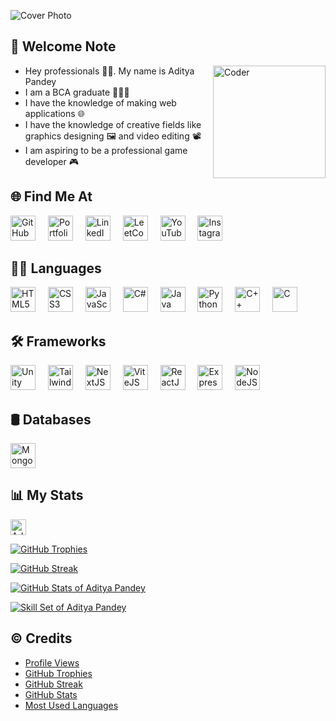 ![Cover Photo](https://cdn.jsdelivr.net/gh/GameZonedYT/Logos@main/Cover%20Art.svg)
<!-- ![Visitors](https://visitor-badge.laobi.icu/badge?page_id=Aditya-Pandey-GH.Aditya-Pandey-GH) -->

## 👋 Welcome Note

<img align="right" src="https://images.squarespace-cdn.com/content/v1/5769fc401b631bab1addb2ab/1541580611624-TE64QGKRJG8SWAIUS7NS/ke17ZwdGBToddI8pDm48kPoswlzjSVMM-SxOp7CV59BZw-zPPgdn4jUwVcJE1ZvWQUxwkmyExglNqGp0IvTJZamWLI2zvYWH8K3-s_4yszcp2ryTI0HqTOaaUohrI8PI6FXy8c9PWtBlqAVlUS5izpdcIXDZqDYvprRqZ29Pw0o/coding-freak.gif" alt="Coder" width="180" />

- Hey professionals 👋🏻. My name is Aditya Pandey
- I am a BCA graduate 👨🏻‍🎓
- I have the knowledge of making web applications 🌐
- I have the knowledge of creative fields like graphics designing 🖼️ and video editing 📽️
- I am aspiring to be a professional game developer 🎮

## 🌐 Find Me At

<div>
	<a href="https://github.com/Aditya-Pandey-GH"><img src="https://cdn.jsdelivr.net/gh/rahuldkjain/github-profile-readme-generator@master/src/images/icons/Social/github.svg" height="40" alt="GitHub" /></a>
	<img width="12" />
	<a href="https://aditya-pandey.vercel.app"><img src="https://aditya-pandey.vercel.app/logo_round.svg" height="40" alt="Portfolio" /></a>
	<img width="12" />
	<a href="https://www.linkedin.com/in/aditya-pandey-in"><img src="https://cdn.jsdelivr.net/gh/rahuldkjain/github-profile-readme-generator@master/src/images/icons/Social/linked-in-alt.svg" height="40" alt="LinkedIn" /></a>
	<img width="12" />
	<a href="https://leetcode.com/u/Aditya-Pandey-LC"><img src="https://cdn.jsdelivr.net/gh/rahuldkjain/github-profile-readme-generator@master/src/images/icons/Social/leet-code.svg" height="40" alt="LeetCode" /></a>
	<img width="12" />
	<a href="https://www.youtube.com/@GameZonedYT"><img src="https://cdn.jsdelivr.net/gh/GameZonedYT/Logos@main/Logos/youtube.svg" height="40" alt="YouTube" /></a>
	<img width="12" />
	<a href="https://www.instagram.com/adipandey.in"><img src="https://cdn.jsdelivr.net/gh/rahuldkjain/github-profile-readme-generator@master/src/images/icons/Social/instagram.svg" height="40" alt="Instagram" /></a>
	<img width="12" />
	<!-- <img src="https://img.shields.io/static/v1?logo=about.me&label=&message=Portfolio&logoColor=black&labelColor=FFA500&color=E5FF47&style=for-the-badge" height="40" alt="Portfolio" /> -->
	<!-- <img src="https://i.postimg.cc/P5RZzv06/logo.png" height="100" alt="Portfolio" /> -->
</div>

## 🧑‍💻 Languages

<div>
	<img src="https://cdn.jsdelivr.net/gh/devicons/devicon/icons/html5/html5-original.svg" height="40" alt="HTML5" />
	<img width="12" />
	<img src="https://cdn.jsdelivr.net/gh/devicons/devicon/icons/css3/css3-original.svg" height="40" alt="CSS3" />
	<img width="12" />
	<img src="https://cdn.jsdelivr.net/gh/devicons/devicon/icons/javascript/javascript-original.svg" height="40" alt="JavaScript" />
	<img width="12" />
	<img src="https://cdn.jsdelivr.net/gh/devicons/devicon/icons/csharp/csharp-original.svg" height="40" alt="C#" />
	<img width="12" />
	<img src="https://cdn.jsdelivr.net/gh/devicons/devicon/icons/java/java-original.svg" height="40" alt="Java" />
	<img width="12" />
	<img src="https://cdn.jsdelivr.net/gh/devicons/devicon/icons/python/python-original.svg" height="40" alt="Python" />
	<img width="12" />
	<img src="https://cdn.jsdelivr.net/gh/devicons/devicon/icons/cplusplus/cplusplus-original.svg" height="40" alt="C++" />
	<img width="12" />
	<img src="https://cdn.jsdelivr.net/gh/devicons/devicon/icons/c/c-original.svg" height="40" alt="C" />
	<img width="12" />
	<!-- <img src="https://cdn.jsdelivr.net/gh/devicons/devicon/icons/dart/dart-original.svg" height="40" alt="Dart" />
	<img width="12" /> -->
</div>

## 🛠 Frameworks

<div>
	<img src="https://cdn.jsdelivr.net/gh/devicons/devicon/icons/unity/unity-original.svg" height="40" alt="Unity" />
	<img width="12" />
	<img src="https://cdn.jsdelivr.net/gh/devicons/devicon/icons/tailwindcss/tailwindcss-original.svg" height="40" alt="Tailwind" />
	<img width="12" />
	<img src="https://cdn.jsdelivr.net/gh/devicons/devicon/icons/nextjs/nextjs-original.svg" height="40" alt="NextJS" />
	<img width="12" />
	<img src="https://cdn.jsdelivr.net/gh/devicons/devicon/icons/vitejs/vitejs-original.svg" height="40" alt="ViteJS" />
	<img width="12" />
	<img src="https://cdn.jsdelivr.net/gh/devicons/devicon/icons/react/react-original.svg" height="40" alt="ReactJS" />
	<img width="12" />
	<img src="https://cdn.jsdelivr.net/gh/devicons/devicon/icons/express/express-original.svg" height="40" alt="ExpressJS" />
	<img width="12" />
	<img src="https://cdn.jsdelivr.net/gh/devicons/devicon/icons/nodejs/nodejs-original.svg" height="40" alt="NodeJS" />
	<img width="12" />
	<!-- <img src="https://cdn.jsdelivr.net/gh/devicons/devicon/icons/flutter/flutter-original.svg" height="40" alt="Flutter" />
	<img width="12" /> -->
</div>

## 🛢 Databases

<div>
	<img src="https://cdn.jsdelivr.net/gh/devicons/devicon/icons/mongodb/mongodb-original.svg" height="40" alt="MongoDB" />
	<!-- <img width="12" />
	<img src="https://cdn.jsdelivr.net/gh/devicons/devicon/icons/mysql/mysql-original.svg" height="40" alt="MySQL" />
	<img width="12" />
	<img src="https://cdn.jsdelivr.net/gh/devicons/devicon/icons/oracle/oracle-original.svg" height="40" alt="Oracle" />
	<img width="12" /> -->
</div>

## 📊 My Stats


<div align="justify">
	<p>
		<a href="https://komarev.com/ghpvc/?username=Aditya-Pandey-GH&label=Profile%20views&color=0e75b6&style=flat" alt="Aditya-Pandey-GH">
			<img src="https://komarev.com/ghpvc/?username=Aditya-Pandey-GH&label=Profile%20views&color=0e75b6&style=flat" alt="Aditya-Pandey-GH" height="25" />
		</a>
	</p>
	<p>
		<a href="https://github-profile-trophy.vercel.app/?username=Aditya-Pandey-GH&theme=monokai&bg_color=151515&margin-w=15">
			<img src="https://github-profile-trophy.vercel.app/?username=Aditya-Pandey-GH&theme=monokai&bg_color=151515&margin-w=15" alt="GitHub Trophies" />
		</a>
	</p>
	<p>
		<a href="https://streak-stats.demolab.com?user=Aditya-Pandey-GH&theme=dark&border_radius=10&date_format=j%20M%5B%20Y%5D">
			<img src="https://streak-stats.demolab.com?user=Aditya-Pandey-GH&theme=dark&border_radius=10&date_format=j%20M%5B%20Y%5D" alt="GitHub Streak" />
		</a>
	</p>
	<p>
		<a href="https://github-readme-stats.vercel.app/api?username=Aditya-Pandey-GH&theme=gruvbox&bg_color=151515&custom_title=GitHub%20Stats&show_icons=true&locale=en">
			<img src="https://github-readme-stats.vercel.app/api?username=Aditya-Pandey-GH&theme=gruvbox&bg_color=151515&custom_title=GitHub%20Stats&show_icons=true&locale=en" alt="GitHub Stats of Aditya Pandey" />
		</a>
	</p>
	<p>
		<a href="https://github-readme-stats.vercel.app/api/top-langs?username=Aditya-Pandey-GH&exclude_repo=Health-Elevator-Legacy&theme=monokai&title_color=fff&bg_color=151515&show_icons=true&locale=en&layout=compact">
			<img src="https://github-readme-stats.vercel.app/api/top-langs?username=Aditya-Pandey-GH&exclude_repo=Health-Elevator-Legacy&theme=monokai&title_color=fff&bg_color=151515&show_icons=true&locale=en&layout=compact" alt="Skill Set of Aditya Pandey" />
		</a>
	</p>
</div>

## ©️ Credits

- [Profile Views](https://github.com/antonkomarev/github-profile-views-counter)
- [GitHub Trophies](https://github.com/ryo-ma/github-profile-trophy)
- [GitHub Streak](https://git.io/streak-stats)
- [GitHub Stats](https://github.com/anuraghazra/github-readme-stats)
- [Most Used Languages](https://github.com/anuraghazra/github-readme-stats)


<!--
**Aditya-Pandey-GH/Aditya-Pandey-GH** is a ✨ _special_ ✨ repository because its `README.md` (this file) appears on your GitHub profile.

Here are some ideas to get you started:

- 🔭 I’m currently working on ...
- 🌱 I’m currently learning ...
- 👯 I’m looking to collaborate on ...
- 🤔 I’m looking for help with ...
- 💬 Ask me about ...
- 📫 How to reach me: ...
- 😄 Pronouns: ...
- ⚡ Fun fact: ...
-->
